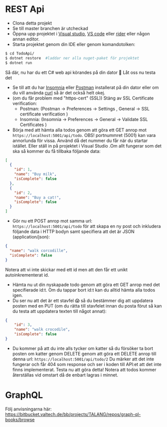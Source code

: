 # REST Api

- Clona detta projekt
- Se till master branchen är utcheckad
- Öppna upp projektet i [Visual studio](https://www.visualstudio.com/), [VS code](https://code.visualstudio.com/) eller [rider](https://www.jetbrains.com/rider/) eller någon annan editor.
- Starta projektet genom din IDE  eller genom komandotolken:

```bash
$ cd TodoApi/
$ dotnet restore  #laddar ner alla nuget-paket för projektet
$ dotnet run
```

Så där, nu har du ett C# web api körandes på din dator :tada: Låt oss nu testa det
- Se till att du har [Insomnia](https://insomnia.rest/) eller [Postman](https://www.getpostman.com/) 
installerat på din dator eller om du vill använda [curl](https://curl.haxx.se/) så är det också helt okej.
- (om du får problem med "https-cert" (SSL)) Stäng av SSL Certificate verification:
   - Postman: (Postman -> Preferences -> Settings , General -> SSL certificate verification )
   - Insomnia: (Insomnia -> Preferences -> General -> Validate SSL Certificates  )
- Börja med att hämta alla todos genom att göra ett GET anrop mot `https://localhost:5001/api/todo`.
OBS! portnummret (5001) kan vara annorlunda för vissa. Använd då det nummer du får när du startar istället. Eller ställ in på projektet i Visual Studio
.Om allt fungerar som det ska så kommer du få tillbaka följande data:

```json
[
  {
    "id": 1,
    "name": "Buy milk",
    "isComplete": false
  },
  {
    "id": 2,
    "name": "Buy a cat!",
    "isComplete": false
  }
]
```
- Gör nu ett POST anrop mot samma url: `https://localhost:5001/api/todo` för att skapa en ny post och inkludera följande data i HTTP bodyn samt specifiera att det är JSON (application/json):

```json
{
  "name": "walk corcodille",
  "isComplete": false
}
```
Notera att vi inte skickar med ett id men att den får ett unikt autoinkrementerat id.

- Hämta nu ut din nyskapade todo genom att göra ett GET anrop med det specifierade id:t. Om du tappar bort id:t kan du alltid hämta alla todos igen.
- Du ser nu att det är ett stavfel :scream: så du bestämmer dig att uppdatera posten med en PUT (om du rätta till stavfelet innan du posta förut så kan du testa att uppdatera texten till något annat):

```json
{
    "id": 3,
    "name": "walk crocodile",
    "isComplete": false
}
```
- Du kommer på att du inte alls tycker om katter så du försöker ta bort posten om katter genom DELETE genom att göra ett DELETE anrop till 
denna url: `https://localhost:5001/api/todo/2`
Du märker att det inte fungerar och får 404 som response och ser i koden 
till API:et att det inte finns implementerat. Testa nu att göra detta!
Notera att todos kommer återställas vid omstart då de enbart lagras i minnet.

# GraphQL

Följ anvisningarna här: https://bitbucket.valtech.de/bb/projects/TALANG/repos/graph-ql-books/browse

